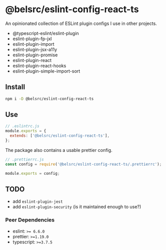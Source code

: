 # @belsrc/eslint-config-react-ts

An opinionated collection of ESLint plugin configs I use in other projects.

* @typescript-eslint/eslint-plugin
* eslint-plugin-fp-jxl
* eslint-plugin-import
* eslint-plugin-jsx-a11y
* eslint-plugin-promise
* eslint-plugin-react
* eslint-plugin-react-hooks
* eslint-plugin-simple-import-sort

## Install

```bash
npm i -D @belsrc/eslint-config-react-ts
```

## Use

```js
// .eslintrc.js
module.exports = {
  extends: ['@belsrc/eslint-config-react-ts'],
};
```

The package also contains a usable prettier config.

```js
// .prettierrc.js
const config = require('@belsrc/eslint-config-react-ts/.prettierrc');

module.exports = config;
```

## TODO

* add `eslint-plugin-jest`
* add `eslint-plugin-security` (is it maintained enough to use?)

### Peer Dependencies

* eslint: `>= 6.6.0`
* prettier: `>=1.19.0`
* typescript: `>=3.7.5`
